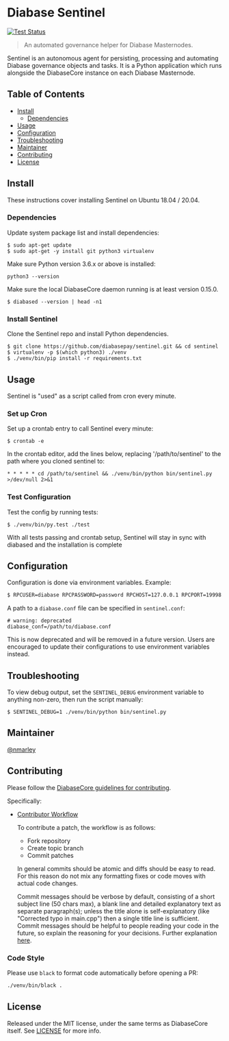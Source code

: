 # Diabase Sentinel

[![Test Status](https://github.com/diabasepay/sentinel/actions/workflows/test.yml/badge.svg)](https://github.com/diabasepay/sentinel/actions/workflows/test.yml)

> An automated governance helper for Diabase Masternodes.

Sentinel is an autonomous agent for persisting, processing and automating Diabase governance objects and tasks. It is a Python application which runs alongside the DiabaseCore instance on each Diabase Masternode.

## Table of Contents
- [Install](#install)
  - [Dependencies](#dependencies)
- [Usage](#usage)
- [Configuration](#configuration)
- [Troubleshooting](#troubleshooting)
- [Maintainer](#maintainer)
- [Contributing](#contributing)
- [License](#license)

## Install

These instructions cover installing Sentinel on Ubuntu 18.04 / 20.04.

### Dependencies

Update system package list and install dependencies:

    $ sudo apt-get update
    $ sudo apt-get -y install git python3 virtualenv

Make sure Python version 3.6.x or above is installed:

    python3 --version

Make sure the local DiabaseCore daemon running is at least version 0.15.0.

    $ diabased --version | head -n1

### Install Sentinel

Clone the Sentinel repo and install Python dependencies.

    $ git clone https://github.com/diabasepay/sentinel.git && cd sentinel
    $ virtualenv -p $(which python3) ./venv
    $ ./venv/bin/pip install -r requirements.txt

## Usage

Sentinel is "used" as a script called from cron every minute.

### Set up Cron

Set up a crontab entry to call Sentinel every minute:

    $ crontab -e

In the crontab editor, add the lines below, replacing '/path/to/sentinel' to the path where you cloned sentinel to:

    * * * * * cd /path/to/sentinel && ./venv/bin/python bin/sentinel.py >/dev/null 2>&1

### Test Configuration

Test the config by running tests:

    $ ./venv/bin/py.test ./test

With all tests passing and crontab setup, Sentinel will stay in sync with diabased and the installation is complete

## Configuration

Configuration is done via environment variables. Example:

```sh
$ RPCUSER=diabase RPCPASSWORD=password RPCHOST=127.0.0.1 RPCPORT=19998 ./venv/bin/python bin/sentinel.py
```

A path to a `diabase.conf` file can be specified in `sentinel.conf`:

    # warning: deprecated
    diabase_conf=/path/to/diabase.conf

This is now deprecated and will be removed in a future version. Users are encouraged to update their configurations to use environment variables instead.


## Troubleshooting

To view debug output, set the `SENTINEL_DEBUG` environment variable to anything non-zero, then run the script manually:

    $ SENTINEL_DEBUG=1 ./venv/bin/python bin/sentinel.py

## Maintainer

[@nmarley](https://github.com/nmarley)

## Contributing

Please follow the [DiabaseCore guidelines for contributing](https://github.com/diabasepay/diabase/blob/master/CONTRIBUTING.md).

Specifically:

* [Contributor Workflow](https://github.com/diabasepay/diabase/blob/master/CONTRIBUTING.md#contributor-workflow)

    To contribute a patch, the workflow is as follows:

    * Fork repository
    * Create topic branch
    * Commit patches

    In general commits should be atomic and diffs should be easy to read. For this reason do not mix any formatting fixes or code moves with actual code changes.

    Commit messages should be verbose by default, consisting of a short subject line (50 chars max), a blank line and detailed explanatory text as separate paragraph(s); unless the title alone is self-explanatory (like "Corrected typo in main.cpp") then a single title line is sufficient. Commit messages should be helpful to people reading your code in the future, so explain the reasoning for your decisions. Further explanation [here](http://chris.beams.io/posts/git-commit/).

### Code Style

Please use `black` to format code automatically before opening a PR:

```sh
./venv/bin/black .
```

## License

Released under the MIT license, under the same terms as DiabaseCore itself. See [LICENSE](LICENSE) for more info.
